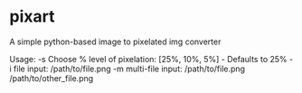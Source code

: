 # pixart
A simple python-based image to pixelated img converter

Usage:
-s    Choose % level of pixelation: [25%, 10%, 5%] - Defaults to 25%
-i    file input: /path/to/file.png
-m    multi-file input: /path/to/file.png /path/to/other_file.png
